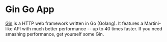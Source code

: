 # Gin Go App

[Gin](https://github.com/gin-gonic/gin) is a HTTP web framework written in Go (Golang). It features a Martini-like API with much better performance -- up to 40 times faster. If you need smashing performance, get yourself some Gin.

